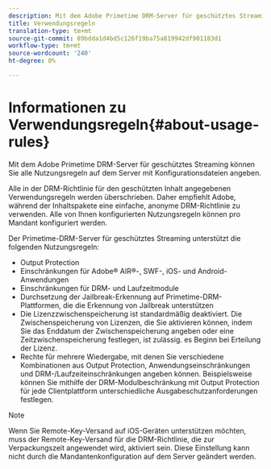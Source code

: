 ```yaml
---
description: Mit dem Adobe Primetime DRM-Server für geschütztes Streaming können Sie alle Nutzungsregeln auf dem Server mit Konfigurationsdateien angeben.
title: Verwendungsregeln
translation-type: tm+mt
source-git-commit: 89bdda1d4bd5c126f19ba75a819942df901183d1
workflow-type: tm+mt
source-wordcount: '240'
ht-degree: 0%

---
```



# Informationen zu Verwendungsregeln{#about-usage-rules}

Mit dem Adobe Primetime DRM-Server für geschütztes Streaming können Sie alle Nutzungsregeln auf dem Server mit Konfigurationsdateien angeben.

Alle in der DRM-Richtlinie für den geschützten Inhalt angegebenen Verwendungsregeln werden überschrieben. Daher empfiehlt Adobe, während der Inhaltspakete eine einfache, anonyme DRM-Richtlinie zu verwenden. Alle von Ihnen konfigurierten Nutzungsregeln können pro Mandant konfiguriert werden.

Der Primetime-DRM-Server für geschütztes Streaming unterstützt die folgenden Nutzungsregeln:

* Output Protection
* Einschränkungen für Adobe® AIR®-, SWF-, iOS- und Android-Anwendungen
* Einschränkungen für DRM- und Laufzeitmodule
* Durchsetzung der Jailbreak-Erkennung auf Primetime-DRM-Plattformen, die die Erkennung von Jailbreak unterstützen
* Die Lizenzzwischenspeicherung ist standardmäßig deaktiviert. Die Zwischenspeicherung von Lizenzen, die Sie aktivieren können, indem Sie das Enddatum der Zwischenspeicherung angeben oder eine Zeitzwischenspeicherung festlegen, ist zulässig. es Beginn bei Erteilung der Lizenz.
* Rechte für mehrere Wiedergabe, mit denen Sie verschiedene Kombinationen aus Output Protection, Anwendungseinschränkungen und DRM-/Laufzeiteinschränkungen angeben können. Beispielsweise können Sie mithilfe der DRM-Modulbeschränkung mit Output Protection für jede Clientplattform unterschiedliche Ausgabeschutzanforderungen festlegen.

>[!NOTE]
>
>Wenn Sie Remote-Key-Versand auf iOS-Geräten unterstützen möchten, muss der Remote-Key-Versand für die DRM-Richtlinie, die zur Verpackungszeit angewendet wird, aktiviert sein. Diese Einstellung kann nicht durch die Mandantenkonfiguration auf dem Server geändert werden.

